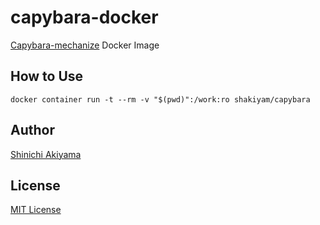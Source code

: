 capybara-docker
===============

[Capybara-mechanize](https://github.com/jeroenvandijk/capybara-mechanize) Docker Image

How to Use
----------

```console
docker container run -t --rm -v "$(pwd)":/work:ro shakiyam/capybara
```

Author
------

[Shinichi Akiyama](https://github.com/shakiyam)

License
-------

[MIT License](https://opensource.org/licenses/MIT)
